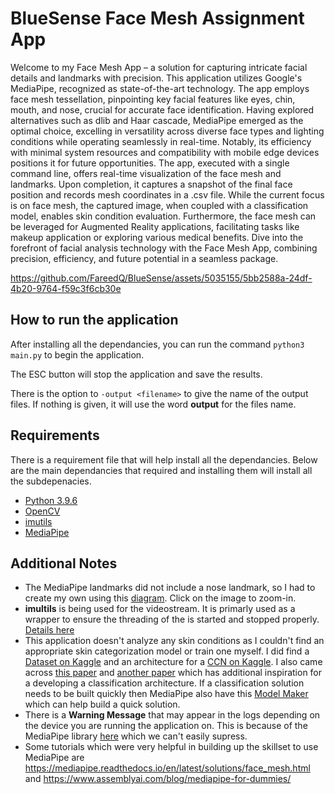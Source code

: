 # BlueSense Face Mesh Assignment App

Welcome to my Face Mesh App – a solution for capturing intricate facial details and landmarks with precision. This application utilizes Google's MediaPipe, recognized as state-of-the-art technology. The app employs face mesh tessellation, pinpointing key facial features like eyes, chin, mouth, and nose, crucial for accurate face identification. Having explored alternatives such as dlib and Haar cascade, MediaPipe emerged as the optimal choice, excelling in versatility across diverse face types and lighting conditions while operating seamlessly in real-time. Notably, its efficiency with minimal system resources and compatibility with mobile edge devices positions it for future opportunities. The app, executed with a single command line, offers real-time visualization of the face mesh and landmarks. Upon completion, it captures a snapshot of the final face position and records mesh coordinates in a .csv file. While the current focus is on face mesh, the captured image, when coupled with a classification model, enables skin condition evaluation. Furthermore, the face mesh can be leveraged for Augmented Reality applications, facilitating tasks like makeup application or exploring various medical benefits. Dive into the forefront of facial analysis technology with the Face Mesh App, combining precision, efficiency, and future potential in a seamless package.

https://github.com/FareedQ/BlueSense/assets/5035155/5bb2588a-24df-4b20-9764-f59c3f6cb30e

## How to run the application

After installing all the dependancies, you can run the command `python3 main.py` to begin the application.

The ESC button will stop the application and save the results.

There is the option to `-output <filename>` to give the name of the output files. If nothing is given, it will use the word **output** for the files name.

## Requirements
There is a requirement file that will help install all the dependancies. Below are the main dependancies that required and installing them will install all the subdepenacies.
* [Python 3.9.6](https://www.python.org/)
* [OpenCV](https://opencv.org/)
* [imutils](https://pyimagesearch.com/2015/02/02/just-open-sourced-personal-imutils-package-series-opencv-convenience-functions/)
* [MediaPipe](https://developers.google.com/mediapipe)

## Additional Notes

* The MediaPipe landmarks did not include a nose landmark, so I had to create my own using this [diagram](https://i.stack.imgur.com/wDgvV.png). Click on the image to zoom-in.
* **imultils** is being used for the videostream. It is primarly used as a wrapper to ensure the threading of the is started and stopped properly. [Details here](https://github.com/PyImageSearch/imutils/blob/master/imutils/video/videostream.py)
* This application doesn't analyze any skin conditions as I couldn't find an appropriate skin categorization model or train one myself. I did find a [Dataset on Kaggle](https://www.kaggle.com/datasets/haroonalam16/20-skin-diseases-dataset/data) and an architecture for a [CCN on Kaggle](https://www.kaggle.com/code/chaitanya102000/skin-diseases-cnn). I also came across [this paper](https://www.ncbi.nlm.nih.gov/pmc/articles/PMC8074091/) and [another paper](https://link.springer.com/chapter/10.1007/978-981-19-8032-9_39) which has additional inspiration for a developing a classification architecture. If a classification solution needs to be built quickly then MediaPipe also have this [Model Maker](https://developers.google.com/mediapipe/solutions/model_maker) which can help build a quick solution.
* There is a **Warning Message** that may appear in the logs depending on the device you are running the application on. This is because of the MediaPipe library [here](https://github.com/google/mediapipe/blob/master/mediapipe/gpu/gl_context.cc#L357C14-L359) which we can't easily supress.
* Some tutorials which were very helpful in building up the skillset to use MediaPipe are https://mediapipe.readthedocs.io/en/latest/solutions/face_mesh.html and https://www.assemblyai.com/blog/mediapipe-for-dummies/
